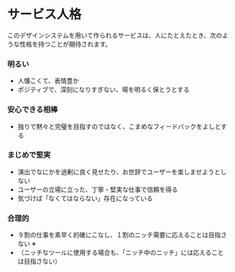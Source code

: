 # サービス人格

このデザインシステムを用いて作られるサービスは、人にたとえたとき、次のような性格を持つことが期待されます。

### 明るい

- 人懐こくて、表情豊か
- ポジティブで、深刻になりすぎない、場を明るく保とうとする

### 安心できる相棒

- 独りで黙々と完璧を目指すのではなく、こまめなフィードバックをよしとする

### まじめで堅実

- 演出でなにかを過剰に良く見せたり、お世辞でユーザーを楽しませようとしない
- ユーザーの立場に立った、丁寧・堅実な仕事で信頼を得る
- 気づけば「なくてはならない」存在になっている

### 合理的

- ９割の仕事を素早く的確にこなし、１割のニッチ需要に応えることは目指さない ※
- （ニッチなツールに使用する場合も、「ニッチ中のニッチ」には応えることは目指さない）
